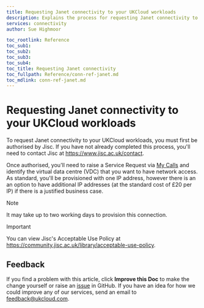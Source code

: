 ```yaml
---
title: Requesting Janet connectivity to your UKCloud workloads
description: Explains the process for requesting Janet connectivity to your existing VDC
services: connectivity
author: Sue Highmoor

toc_rootlink: Reference
toc_sub1: 
toc_sub2:
toc_sub3:
toc_sub4:
toc_title: Requesting Janet connectivity
toc_fullpath: Reference/conn-ref-janet.md
toc_mdlink: conn-ref-janet.md
---
```


# Requesting Janet connectivity to your UKCloud workloads

To request Janet connectivity to your UKCloud workloads, you must first be authorised by Jisc. If you have not already completed this process, you'll need to contact Jisc at <https://www.jisc.ac.uk/contact>.

Once authorised, you'll need to raise a Service Request via [My Calls](https://portal.skyscapecloud.com/support/ivanti) and identify the virtual data centre (VDC) that you want to have network access. As standard, you'll be provisioned with one IP address, however there is an an option to have additional IP addresses (at the standard cost of £20 per IP) if there is a justified business case.

> [!NOTE]
> It may take up to two working days to provision this connection.

> [!IMPORTANT]
> You can view Jisc's Acceptable Use Policy at <https://community.jisc.ac.uk/library/acceptable-use-policy>.

## Feedback

If you find a problem with this article, click **Improve this Doc** to make the change yourself or raise an [issue](https://github.com/UKCloud/documentation/issues) in GitHub. If you have an idea for how we could improve any of our services, send an email to <feedback@ukcloud.com>.